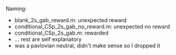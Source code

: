 Naming:
- blank_2s_gab_reward.m: unexpected reward
- conditional_CSp_2s_gab_no_reward.m: unexpected no reward
- conditional_CSp_2s_gab.m: rewarded
- ... rest are self explanatory
- was a pavlovian neutral, didn't make sense so I dropped it
